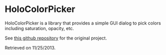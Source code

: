 HoloColorPicker
===========

HoloColorPicker is a library that provides a simple GUI dialog to pick colors including saturation, opacity, etc.

See [this github repository](https://github.com/LarsWerkman/HoloColorPicker) for the original project.

Retrieved on 11/25/2013.
